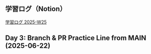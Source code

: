 ## 学習ログ（Notion）
[学習ログ 2025-W25](https://www.notion.so/2025-W25-2175f597ba6280fd893ae1d66d2f59f4?source=copy_link)
## Day 3: Branch & PR Practice	Line from MAIN (2025-06-22)
